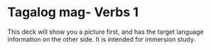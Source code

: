 # Tagalog mag- Verbs 1

This deck will show you a picture first, and has the target language information on the other side. It is intended for immersion study.